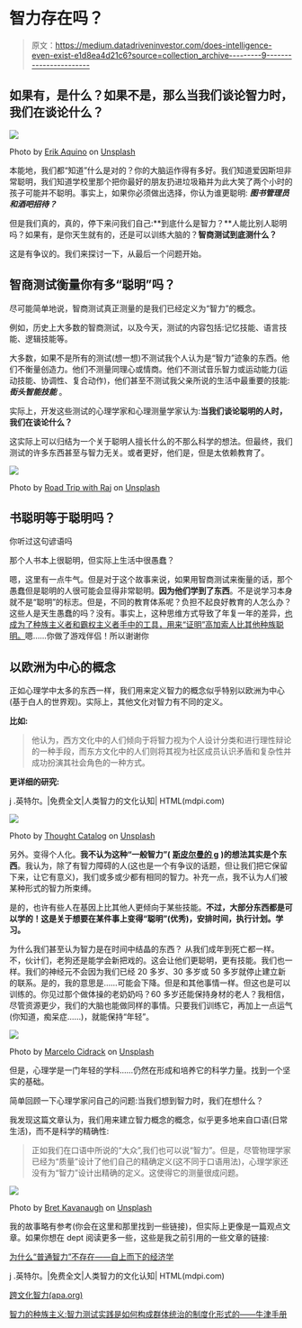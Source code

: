# 智力存在吗？

> 原文：<https://medium.datadriveninvestor.com/does-intelligence-even-exist-e1d8ea4d21c6?source=collection_archive---------9----------------------->

## 如果有，是什么？如果不是，那么当我们谈论智力时，我们在谈论什么？

![](img/7071b6102c996900a52f531a41e911c7.png)

Photo by [Erik Aquino](https://unsplash.com/@erik_aquino?utm_source=medium&utm_medium=referral) on [Unsplash](https://unsplash.com?utm_source=medium&utm_medium=referral)

本能地，我们都“知道”什么是对的？你的大脑运作得有多好。我们知道爱因斯坦非常聪明，我们知道学校里那个把你最好的朋友扔进垃圾箱并为此大笑了两个小时的孩子可能并不聪明。事实上，如果你必须做出选择，你认为谁更聪明: ***图书管理员和酒吧招待？***

但是我们真的，真的，停下来问我们自己:**到底什么是智力？**人能比别人聪明吗？如果有，是你天生就有的，还是可以训练大脑的？**智商测试到底测什么？**

这是有争议的。我们来探讨一下，从最后一个问题开始。

## 智商测试衡量你有多“聪明”吗？

尽可能简单地说，智商测试真正测量的是我们已经定义为“智力”的概念。

例如，历史上大多数的智商测试，以及今天，测试的内容包括:记忆技能、语言技能、逻辑技能等。

大多数，如果不是所有的测试(想一想)不测试我个人认为是“智力”迹象的东西。他们不衡量创造力。他们不测量同理心或情商。他们不测试音乐智力或运动能力(运动技能、协调性、复合动作)，他们甚至不测试我父亲所说的生活中最重要的技能: ***街头智能技能*** 。

实际上，开发这些测试的心理学家和心理测量学家认为:**当我们谈论聪明的人时，我们在谈论什么？**

这实际上可以归结为一个关于聪明人擅长什么的不那么科学的想法。但最终，我们测试的许多东西甚至与智力无关。或者更好，他们是，但是太依赖教育了。

![](img/bd42e8bce980606a0e1e7a1d40a54158.png)

Photo by [Road Trip with Raj](https://unsplash.com/@roadtripwithraj?utm_source=medium&utm_medium=referral) on [Unsplash](https://unsplash.com?utm_source=medium&utm_medium=referral)

## 书聪明等于聪明吗？

你听过这句谚语吗

那个人书本上很聪明，但实际上生活中很愚蠢？

嗯，这里有一点牛气。但是对于这个故事来说，如果用智商测试来衡量的话，那个愚蠢但是聪明的人很可能会显得非常聪明。**因为他们学到了东西**。不是说学习本身就不是“聪明”的标志。但是，不同的教育体系呢？负担不起良好教育的人怎么办？这些人是天生愚蠢的吗？没有。事实上，这种思维方式导致了年复一年的差异，[也成为了种族主义者和霸权主义者手中的工具，用来“证明”高加索人比其他种族聪明。](https://www.oxfordhandbooks.com/view/10.1093/oxfordhb/9780195188059.001.0001/oxfordhb-9780195188059-e-34)嗯……你做了游戏伴侣！所以谢谢你

## 以欧洲为中心的概念

正如心理学中太多的东西一样，我们用来定义智力的概念似乎特别以欧洲为中心(基于白人的世界观)。实际上，其他文化对智力有不同的定义。

**比如:**

> 他认为，西方文化中的人们倾向于将智力视为个人设计分类和进行理性辩论的一种手段，而东方文化中的人们则将其视为社区成员认识矛盾和复杂性并成功扮演其社会角色的一种方式。

**更详细的研究:**

j .英特尔。|免费全文|人类智力的文化认知| HTML(mdpi.com)

![](img/e03baabdfb951c1823608396baacd648.png)

Photo by [Thought Catalog](https://unsplash.com/@thoughtcatalog?utm_source=medium&utm_medium=referral) on [Unsplash](https://unsplash.com?utm_source=medium&utm_medium=referral)

另外。变得个人化。**我不认为这种“一般智力”(** [**斯皮尔曼的 g**](https://www.learning-mind.com/spearman-theory-of-intelligence/#:~:text=In%20the%20early%201900s,%20psychologist%20Charles%20Spearman%20developed,observable%20abilities%20in%20humans%20which%20spoke%20to%20humans.) **)的想法其实是个东西**。我认为，除了有智力障碍的人(这也是一个有争议的话题，但让我们把它保留下来，让它有意义)，我们或多或少都有相同的智力。补充一点，我不认为人们被某种形式的智力所束缚。

是的，也许有些人在基因上比其他人更倾向于某些技能。**不过，大部分东西都是可以学的！这是关于想要在某件事上变得“聪明”(优秀)，安排时间，执行计划。学习。**

为什么我们甚至认为智力是在时间中结晶的东西？ 从我们成年到死亡都一样。不，伙计们，老狗还是能学会新把戏的。这会让他们更聪明，更有技能。我们也一样。我们的神经元不会因为我们已经 20 多岁、30 多岁或 50 多岁就停止建立新的联系。是的，我的意思是……可能会下降。但是和其他事情一样。但这也是可以训练的。你见过那个做体操的老奶奶吗？60 多岁还能保持身材的老人？我相信，尽管资源更少，我们的大脑也能做同样的事情。只要我们训练它，再加上一点运气(你知道，痴呆症……)，就能保持“年轻”。

![](img/a19c0e30682df3c630aad5c048bf2413.png)

Photo by [Marcelo Cidrack](https://unsplash.com/@marcelocidrack?utm_source=medium&utm_medium=referral) on [Unsplash](https://unsplash.com?utm_source=medium&utm_medium=referral)

但是，心理学是一门年轻的学科……仍然在形成和培养它的科学力量。找到一个坚实的基础。

简单回顾一下心理学家问自己的问题:当我们想到智力时，我们在想什么？

我发现这篇文章认为，我们用来建立智力概念的概念，似乎更多地来自口语(日常生活)，而不是科学的精确性:

> 正如我们在口语中所说的“大众”,我们也可以说“智力”。但是，尽管物理学家已经为“质量”设计了他们自己的精确定义(这不同于口语用法)，心理学家还没有为“智力”设计出精确的定义。这使得它的测量很成问题。

![](img/3cabad6e0767e24a0a89f6f0cfb6cb08.png)

Photo by [Bret Kavanaugh](https://unsplash.com/@bretkavanaugh?utm_source=medium&utm_medium=referral) on [Unsplash](https://unsplash.com?utm_source=medium&utm_medium=referral)

我的故事略有参考(你会在这里和那里找到一些链接)，但实际上更像是一篇观点文章。如果你想在 dept 阅读更多一些，这些是我之前引用的一些文章的链接:

[为什么“普通智力”不存在——自上而下的经济学](https://economicsfromthetopdown.com/2020/08/18/why-general-intelligence-doesnt-exist/)

j .英特尔。|免费全文|人类智力的文化认知| HTML(mdpi.com)

[跨文化智力(apa.org)](https://www.apa.org/monitor/feb03/intelligence)

[智力的种族主义:智力测试实践是如何构成群体统治的制度化形式的——牛津手册](https://www.oxfordhandbooks.com/view/10.1093/oxfordhb/9780195188059.001.0001/oxfordhb-9780195188059-e-34)